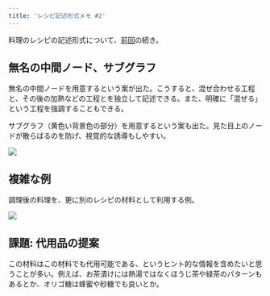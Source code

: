 ```yaml
---
title: 'レシピ記述形式メモ #2'
---
```

料理のレシピの記述形式について、[前回](https://r7kamura.com/articles/2022-05-13-mermaid-recipe-memo)の続き。

無名の中間ノード、サブグラフ
--------------

無名の中間ノードを用意するという案が出た。こうすると、混ぜ合わせる工程と、その後の加熱などの工程とを独立して記述できる。また、明確に「混ぜる」という工程を強調することもできる。

サブグラフ（黄色い背景色の部分）を用意するという案も出た。見た目上のノードが散らばるのを防げ、視覚的な誘導もしやすい。

![](https://lh6.googleusercontent.com/ASDJrt6UJhNgRbmCUDpbqZzE-FFAVC9CJBb-sAN6SARVHppyInB7o66OGRA6LnRUhA2uDOsLr9ceG_lA0FWsdNbuCxoLTwfTUkr8mczebSJUnIo80X9s-gVivAUXjrSwlSzo-aCWsZGaxIBv3l1Tcw)

複雑な例
----

調理後の料理を、更に別のレシピの材料として利用する例。

![](https://lh6.googleusercontent.com/MBGgI4r54W-Xz2aqFc-jcg1SRNAuH6gA1KUFg--5qRIA5gnG-RTbLsPQpK5qMOQcI-QyhEQmLpX0NlZ8B8Bw2kauD3E98Q7XY5fCxzZx_0zzHEWXS0SFPGijLSMemqgT0hAW91VDU5QN8OoknfAd-A)

課題: 代用品の提案
----------

この材料はこの材料でも代用可能である、というヒント的な情報を含めたいと思うことが多い。例えば、お茶漬けには熱湯ではなくほうじ茶や緑茶のパターンもあるとか、オリゴ糖は蜂蜜や砂糖でも良いとか。
